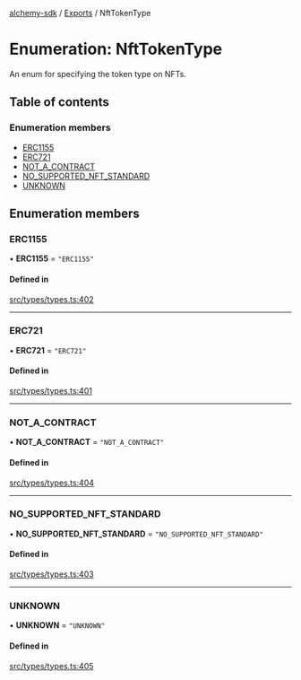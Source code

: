 [alchemy-sdk](../README.md) / [Exports](../modules.md) / NftTokenType

# Enumeration: NftTokenType

An enum for specifying the token type on NFTs.

## Table of contents

### Enumeration members

- [ERC1155](NftTokenType.md#erc1155)
- [ERC721](NftTokenType.md#erc721)
- [NOT\_A\_CONTRACT](NftTokenType.md#not_a_contract)
- [NO\_SUPPORTED\_NFT\_STANDARD](NftTokenType.md#no_supported_nft_standard)
- [UNKNOWN](NftTokenType.md#unknown)

## Enumeration members

### ERC1155

• **ERC1155** = `"ERC1155"`

#### Defined in

[src/types/types.ts:402](https://github.com/alchemyplatform/alchemy-sdk-js/blob/e05babb/src/types/types.ts#L402)

___

### ERC721

• **ERC721** = `"ERC721"`

#### Defined in

[src/types/types.ts:401](https://github.com/alchemyplatform/alchemy-sdk-js/blob/e05babb/src/types/types.ts#L401)

___

### NOT\_A\_CONTRACT

• **NOT\_A\_CONTRACT** = `"NOT_A_CONTRACT"`

#### Defined in

[src/types/types.ts:404](https://github.com/alchemyplatform/alchemy-sdk-js/blob/e05babb/src/types/types.ts#L404)

___

### NO\_SUPPORTED\_NFT\_STANDARD

• **NO\_SUPPORTED\_NFT\_STANDARD** = `"NO_SUPPORTED_NFT_STANDARD"`

#### Defined in

[src/types/types.ts:403](https://github.com/alchemyplatform/alchemy-sdk-js/blob/e05babb/src/types/types.ts#L403)

___

### UNKNOWN

• **UNKNOWN** = `"UNKNOWN"`

#### Defined in

[src/types/types.ts:405](https://github.com/alchemyplatform/alchemy-sdk-js/blob/e05babb/src/types/types.ts#L405)
